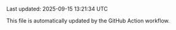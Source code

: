Last updated: 2025-09-15 13:21:34 UTC

This file is automatically updated by the GitHub Action workflow.
